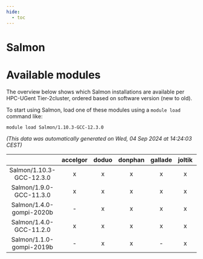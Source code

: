 ```yaml
---
hide:
  - toc
---
```


Salmon
======

# Available modules


The overview below shows which Salmon installations are available per HPC-UGent Tier-2cluster, ordered based on software version (new to old).

To start using Salmon, load one of these modules using a `module load` command like:

```shell
module load Salmon/1.10.3-GCC-12.3.0
```

*(This data was automatically generated on Wed, 04 Sep 2024 at 14:24:03 CEST)*  

| |accelgor|doduo|donphan|gallade|joltik|shinx|skitty|
| :---: | :---: | :---: | :---: | :---: | :---: | :---: | :---: |
|Salmon/1.10.3-GCC-12.3.0|x|x|x|x|x|x|x|
|Salmon/1.9.0-GCC-11.3.0|x|x|x|x|x|-|x|
|Salmon/1.4.0-gompi-2020b|-|x|x|x|x|-|x|
|Salmon/1.4.0-GCC-11.2.0|x|x|x|x|x|-|x|
|Salmon/1.1.0-gompi-2019b|-|x|x|-|x|-|x|
